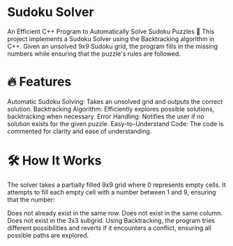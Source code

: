 # Sudoku Solver

An Efficient C++ Program to Automatically Solve Sudoku Puzzles 🧩
This project implements a Sudoku Solver using the Backtracking algorithm in C++. Given an unsolved 9x9 Sudoku grid, the program fills in the missing numbers while ensuring that the puzzle's rules are followed.

# 🔥 Features
Automatic Sudoku Solving: Takes an unsolved grid and outputs the correct solution.
Backtracking Algorithm: Efficiently explores possible solutions, backtracking when necessary.
Error Handling: Notifies the user if no solution exists for the given puzzle.
Easy-to-Understand Code: The code is commented for clarity and ease of understanding.

# 🛠️ How It Works
The solver takes a partially filled 9x9 grid where 0 represents empty cells. It attempts to fill each empty cell with a number between 1 and 9, ensuring that the number:

Does not already exist in the same row.
Does not exist in the same column.
Does not exist in the 3x3 subgrid.
Using Backtracking, the program tries different possibilities and reverts if it encounters a conflict, ensuring all possible paths are explored.
